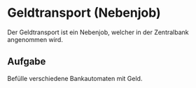 # Geldtransport (Nebenjob)
Der Geldtransport ist ein Nebenjob, welcher in der Zentralbank angenommen wird.

## Aufgabe
Befülle verschiedene Bankautomaten mit Geld.